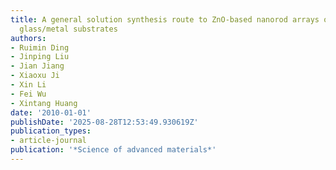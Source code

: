 ```yaml
---
title: A general solution synthesis route to ZnO-based nanorod arrays on ceramic/silicon/quartz
  glass/metal substrates
authors:
- Ruimin Ding
- Jinping Liu
- Jian Jiang
- Xiaoxu Ji
- Xin Li
- Fei Wu
- Xintang Huang
date: '2010-01-01'
publishDate: '2025-08-28T12:53:49.930619Z'
publication_types:
- article-journal
publication: '*Science of advanced materials*'
---
```

